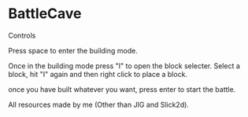 # BattleCave

Controls

Press space to enter the building mode.

Once in the building mode press "I" to open the block selecter.
Select a block, hit "I" again and then right click to place a block.

once you have built whatever you want, press enter to start the battle.


All resources made by me (Other than JIG and Slick2d).
